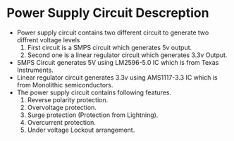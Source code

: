 # Power Supply Circuit Descreption

* Power supply circuit contains two different circuit to generate two diffrent voltage levels
  1. First circuit is a SMPS circuit which generates 5v output.
  2. Second one is a linear regulator circuit which generates 3.3v Output.
* SMPS Circuit generates 5V using LM2596-5.0 IC which is from Texas Instruments.
* Linear regulator circuit generates 3.3v using AMS1117-3.3 IC which is from Monolithic semiconductors.
* The power supply circuit contains following features.
  1. Reverse polarity protection.
  2. Overvoltage protection.
  3. Surge protection (Protection from Lightning).
  4. Overcurrent protection.
  5. Under voltage Lockout arrangement.

